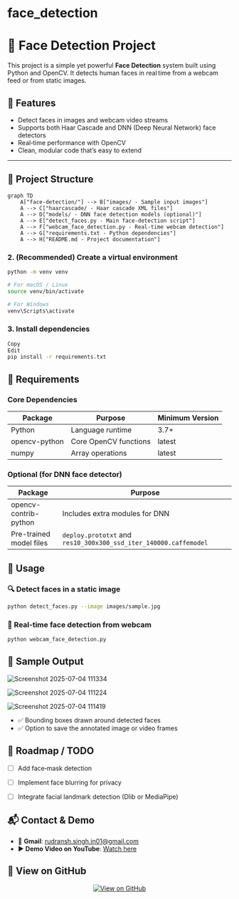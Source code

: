 # face_detection
# 👤 Face Detection Project

This project is a simple yet powerful **Face Detection** system built using Python and OpenCV. It detects human faces in real time from a webcam feed or from static images.

## 🚀 Features

- Detect faces in images and webcam video streams  
- Supports both Haar Cascade and DNN (Deep Neural Network) face detectors  
- Real‑time performance with OpenCV  
- Clean, modular code that’s easy to extend  

---

## 📂 Project Structure

```mermaid
graph TD
    A["face-detection/"] --> B["images/ - Sample input images"]
    A --> C["haarcascade/ - Haar cascade XML files"]
    A --> D["models/ - DNN face detection models (optional)"]
    A --> E["detect_faces.py - Main face-detection script"]
    A --> F["webcam_face_detection.py - Real-time webcam detection"]
    A --> G["requirements.txt - Python dependencies"]
    A --> H["README.md - Project documentation"]
```

### 2. (Recommended) Create a virtual environment

```bash
python -m venv venv

# For macOS / Linux
source venv/bin/activate

# For Windows
venv\Scripts\activate
```

### 3. Install dependencies
```bash
Copy
Edit
pip install -r requirements.txt
```

## 🧠 Requirements

### Core Dependencies

| Package         | Purpose                  | Minimum Version |
|----------------|--------------------------|-----------------|
| Python          | Language runtime         | 3.7+            |
| opencv-python   | Core OpenCV functions    | latest          |
| numpy           | Array operations         | latest          |

### Optional (for DNN face detector)

| Package               | Purpose                             |
|-----------------------|-------------------------------------|
| opencv-contrib-python | Includes extra modules for DNN      |
| Pre-trained model files | `deploy.prototxt` and `res10_300x300_ssd_iter_140000.caffemodel` |

## 📸 Usage

### 🔍 Detect faces in a static image

```bash
python detect_faces.py --image images/sample.jpg
```

### 🎥 Real‑time face detection from webcam

```bash
python webcam_face_detection.py
```
## 🧪 Sample Output
![Screenshot 2025-07-04 111334](https://github.com/user-attachments/assets/aca8d039-72dc-45b1-a56d-8519dcdedce8)

![Screenshot 2025-07-04 111224](https://github.com/user-attachments/assets/657c5125-3c4d-4632-9423-462eb3aafcc7)

![Screenshot 2025-07-04 111419](https://github.com/user-attachments/assets/0bdb45f4-8979-45cb-bb72-7dfc246755ce)

- ✅ Bounding boxes drawn around detected faces  
- ✅ Option to save the annotated image or video frames


## 🧰 Roadmap / TODO

- [ ] Add face‑mask detection  
- [ ] Implement face blurring for privacy  
- [ ] Integrate facial landmark detection (Dlib or MediaPipe)


## 📬 Contact & Demo
 
- 📧 **Gmail**: [rudransh.singh.in01@gmail.com](https://www.rudransh.singh.in01@gmail.com)  
- ▶️ **Demo Video on YouTube**: [Watch here](https://www.youtube.com/watch?v=JZZr0PjZsIk)

## 🔗 View on GitHub
<p align="center">
  <a href="https://github.com/ageitgey/face_recognition" target="_blank">
    <img src="https://img.shields.io/badge/View%20Project-GitHub-181717?style=for-the-badge&logo=github" alt="View on GitHub">
  </a>
</p>

